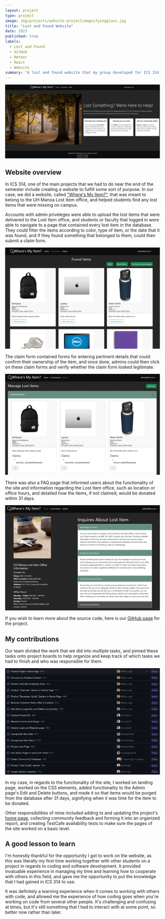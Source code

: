 ```yaml
---
layout: project
type: project
image: img/projects/website-project/magnifyingglass.jpg
title: "Lost and Found Website"
date: 2023
published: true
labels:
  - Lost and Found
  - GitHub
  - Meteor
  - React
  - Website
summary: "A lost and found website that my group developed for ICS 314."
---
```


<img class="img-fluid" src="../img/projects/website-project/website.png">

## Website overview

In ICS 314, one of the main projects that we had to do near the end of the semester include creating a website to fulfill some sort of purpose. In our case, we did a website, called ["Where's My Item?"](https://uh-manoa-lost-and-found.online/), that was meant to belong to the UH Manoa Lost Item office, and helped students find any lost items that were missing on campus. 

Accounts with admin priveleges were able to upload the lost items that were delivered to the Lost Item office, and students or faculty that logged in were able to navigate to a page that contained every lost item in the database. They could filter the items according to color, type of item, or the date that it was found, and if they found something that belonged to them, could then submit a claim form. 

<img width="600px" src="../img/projects/website-project/founditemspage.png">

The claim form contained forms for entering pertinent details that could confirm their ownership of the item, and once done, admins could then click on these claim forms and verify whether the claim form looked legitimate.

<img width="600px" src="../img/projects/website-project/adminpage.png">

There was also a FAQ page that informed users about the functionality of the site and information regarding the Lost Item office, such as location or office hours, and detailed how the items, if not claimed, would be donated within 31 days.

<img width="600px" src="../img/projects/website-project/faqpage.png">

If you wish to learn more about the source code, here is our [GitHub page](https://github.com/orgs/wheres-my-item/repositories) for the project.

## My contributions

Our team divided the work that we did into multiple tasks, and pinned these tasks onto project boards to help organize and keep track of which tasks we had to finish and who was responsible for them.

<img width="600px" src="../img/projects/website-project/tasks.png">

In my case, in regards to the functionality of the site, I worked on landing page, worked on the CSS elements, added functionality to the Admin page's Edit and Delete buttons, and made it so that items would be purged from the database after 31 days, signifying when it was time for the item to be donated. 

Other responsibilities of mine included adding to and updating the project's [home page](https://wheres-my-item.github.io/), collecting community feedback and forming it into an organized report, and creating TestCafe availability tests to make sure the pages of the site worked on a basic level.

## A good lesson to learn

I'm honestly thankful for the opportunity I got to work on the website, as this was literally my first time working together with other students on a project in regards to coding and software development. It provided invaluable experience in managing my time and learning how to cooperate with others in this field, and gave me the opportunity to put the knowledge that I had gained in ICS 314 to use. 

It was definitely a learning experience when it comes to working with others with code, and allowed me the experience of how coding goes when you're working on code from several other people. It's challenging and confusing at times, but it's still something that I had to interact with at some point, so better now rather than later.